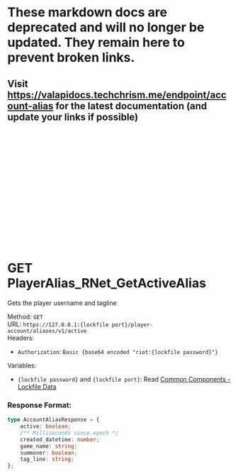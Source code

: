 <!--

This file is automatically generated!
Do not edit it directly!
See https://github.com/techchrism/valorant-api-docs/blob/trunk/contributing.md for more information.

-->

# These markdown docs are deprecated and will no longer be updated. They remain here to prevent broken links.
## Visit <https://valapidocs.techchrism.me/endpoint/account-alias> for the latest documentation (and update your links if possible)
<br><br><br><br><br><br><br><br><br><br><br><br><br><br><br>
# GET PlayerAlias_RNet_GetActiveAlias

Gets the player username and tagline  


Method: `GET`  
URL: `https://127.0.0.1:{lockfile port}/player-account/aliases/v1/active`  
Headers:
 - `Authorization`: `Basic {base64 encoded "riot:{lockfile password}"}`

Variables:
 - `{lockfile password}` and `{lockfile port}`: Read [Common Components - Lockfile Data](../common-components.md#lockfile-data)


### Response Format:
```ts
type AccountAliasResponse = {
    active: boolean;
    /** Milliseconds since epoch */
    created_datetime: number;
    game_name: string;
    summoner: boolean;
    tag_line: string;
};
```

